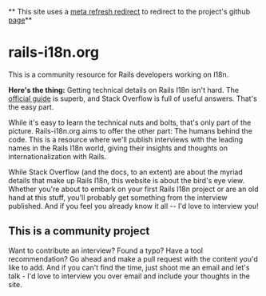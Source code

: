 ** This site uses a [meta refresh redirect](https://developers.google.com/search/docs/advanced/crawling/301-redirects#metarefresh) to redirect to the project's github [page](https://github.com/svenfuchs/rails-i18n)**

# rails-i18n.org

This is a community resource for Rails developers working on I18n. 

**Here's the thing:** Getting technical details on Rails I18n isn't hard. The [official guide](guides.rubyonrails.org/i18n.html) is superb, and Stack Overflow is full of useful answers. That's the easy part.

While it's easy to learn the technical nuts and bolts, that's only part of the picture. Rails-i18n.org aims to offer the other part: The humans behind the code. This is a resource where we'll publish interviews with the leading names in the Rails I18n world, giving their insights and thoughts on internationalization with Rails. 

While Stack Overflow (and the docs, to an extent) are about the myriad details that make up Rails I18n, this website is about the bird's eye view. Whether you're about to embark on your first Rails I18n project or are an old hand at this stuff, you'll probably get something from the interview published. And if you feel you already know it all -- I'd love to interview you!

## This is a community project

Want to contribute an interview? Found a typo? Have a tool recommendation? Go ahead and make a pull request with the content you'd like to add. And if you can't find the time, just shoot me an email and let's talk - I'd love to interview you over email and include your thoughts in the site.

